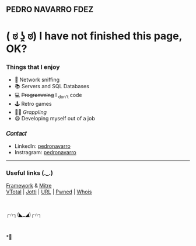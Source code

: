 ## PEDRO NAVARRO FDEZ
# ( ಠ ʖ̯ ಠ) I have not finished this page, OK? 
### Things that I enjoy
- ​📡 Network sniffing
- 📚 Servers and SQL Databases
- 💻​ ~~Programming~~ I <sub>don't</sub> code 
- 🕹️​ Retro games
- 🤼‍♂️ _Grappling_
- 😪​ Developing myself out of a job

### 𝐶𝑜𝑛𝑡𝑎𝑐𝑡
- Linkedln: [pedronavarro](https://www.linkedin.com/in/pedronavarro-asir/)
- Instragram: [pedronavarro](https://www.omfgdogs.com/)

---

### Useful links (._.)

[Framework](https://osintframework.com/) & [Mitre](https://attack.mitre.org/)  
[VTotal](https://www.virustotal.com/gui/home/upload) | [Jotti](https://virusscan.jotti.org/es-ES) | [URL](https://urlscan.io/) | 
[Pwned](https://haveibeenpwned.com/) | [Whois](https://who.is/)

<br />

┌∩┐(◣_◢)┌∩┐

<br />

*👋


<!--

*idk*            italica
**idk**          negrita
**_idk_**        doble
~~idk~~          tachar
<ins>idk</ins>   subrayar
`idk`            ctrl+e para hacer comentario
<sup>idk</sup>   under
<sub>idk</sub>   over
[ ] idk  
[x] idk

Avisos:
> [!NOTE]
> idk

> [!TIP] [!IMPORTANT] [!WARNING] [!CAUTION]
> idk

ヽ༼ ಠ益ಠ ༽ﾉ        (ง'̀-'́)ง        (° ͜ʖ͡°)╭∩╮        (っ▀¯▀)つ          ♪♪♪ ヾ(-_- )ゞ      ♪♪ ヽ(ˇ∀ˇ )ゞ

(∩｀-´)⊃━ ☆ﾟ.*･｡ﾟ                (づ￣ ³￣)づ     ᕦ(ò_óˇ)ᕤ        ᕙ(⇀‸↼‶)ᕗ            눈_눈

(ノಠ ∩ಠ)ノ彡┻━━┻                 (ノಠ ∩ಠ)ノ彡( \o°o)\              ლ(｀ー´ლ)          (҂◡_◡) 

ಠ_ಠ           (╬ ಠ益ಠ)         ( ͡° ͜ʖ ͡°)           ಥ﹏ಥ            ಥ_ಥ              ( ˘ ³˘)♥            

-->

<!--
**pedronavarrofdez/pedronavarrofdez** is a ✨ _special_ ✨ repository because its `README.md` (this file) appears on your GitHub profile.

Here are some ideas to get you started:

- 🔭 I’m currently working on ...
- 🌱 I’m currently learning ...
- 👯 I’m looking to collaborate on ...
- 🤔 I’m looking for help with ...
- 💬 Ask me about ...
- 📫 How to reach me: ...
- 😄 Pronouns: ...
- ⚡ Fun fact: ...
-->
